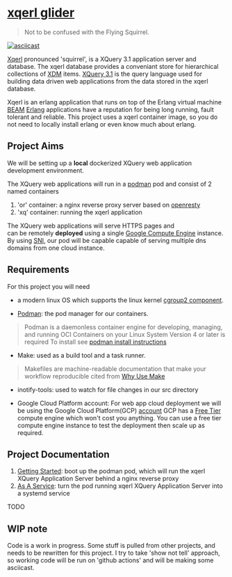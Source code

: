 # [xqerl glider](https://en.wikipedia.org/wiki/Squirrel_glider)

>  Not to be confused with the Flying Squirrel.

[![asciicast](https://asciinema.org/a/487137.svg)](https://asciinema.org/a/487137)

[Xqerl](https://github.com/zadean/xqerl) pronounced 'squirrel',  is a XQuery 3.1 application server and database.
 The xqerl database provides a conveniant store for hierarchical collections of [XDM](https://www.w3.org/TR/xpath-datamodel-31/) items. 
[XQuery 3.1](https://www.w3.org/TR/xquery-31/) is the query language used for building data driven web applications 
from the data stored in the xqerl database.

Xqerl is an erlang application that runs on top of the Erlang virtual machine [BEAM](https://en.wikipedia.org/wiki/BEAM_(Erlang_virtual_machine))
[Erlang](https://en.wikipedia.org/wiki/Erlang_(programming_language)) applications have a reputation for being long running, fault tolerant and reliable.
This project uses a xqerl container image, so you do not need to locally install erlang or even know much about erlang.

## Project Aims

We will be setting up a **local** dockerized XQuery web application development environment.

The XQuery web applications will run in a [podman](https://podman.io/) pod and consist of 2 named containers
 1. 'or' container: a nginx reverse proxy server based on [openresty](https://openresty.org/en/)
 2. 'xq' container: running the xqerl application

The XQuery web applications will serve HTTPS pages and  
can be remotely **deployed** using a single [Google Compute Engine](https://cloud.google.com/compute) instance.
By using [SNI](https://en.wikipedia.org/wiki/Server_Name_Indication), 
our pod will be capable capable of serving multiple dns domains from one cloud instance.

## Requirements

 For this project you will need 
  - a modern linux OS which supports the linux kernel [cgroup2 component](https://facebookmicrosites.github.io/cgroup2/docs/overview).

  - [Podman](https://podman.io/podman): the pod manager for our containers.
  >  Podman is a daemonless container engine for developing, managing, and running OCI Containers on your Linux System
  Version 4 or later is required
  To install see [podman install instructions](https://podman.io/getting-started/installation)

  - Make: used as a build tool and a task runner.
  > Makefiles are machine-readable documentation that make your workflow reproducible
  cited from [Why Use Make](https://bost.ocks.org/mike/make/)

  - inotify-tools: used to watch for file changes in our src directory

  - Google Cloud Platform account: For web app cloud deployment we will be 
  using the Google Cloud Platform(GCP) [account](https://cloud.google.com/free)
  GCP has a [Free Tier](https://cloud.google.com/free) compute engine which won't cost you anything.
  You can use a free tier compute engine instance to test the deployment then scale up as required.

## Project Documentation

1. [Getting Started](docs/getting-started.md): boot up the podman pod, 
 which will run the xqerl XQuery Application Server behind a nginx reverse proxy
2. [As A Service](docs/as-a-service.md): turn the pod running xqerl XQuery
 Application Server into a systemd service




<!--
2. 
# glider: A template repo

This template provides ...
A XQuery web application development environment will enable you to locally 
produce, check and remotely deploy muiltiple secure sites for the domains you own.

This template contains ...
some boilerplate files in the src directory 
which are used to create an example website.

```
make up
make
w3m -dump http://example.com
```
-->

TODO
## WIP note

Code is a work in progress.
Some stuff is pulled from other projects, and needs to be rewritten for this project.
I try to take 'show not tell' approach,
so working code will be run on 'github actions'
and will be making some asciicast.



